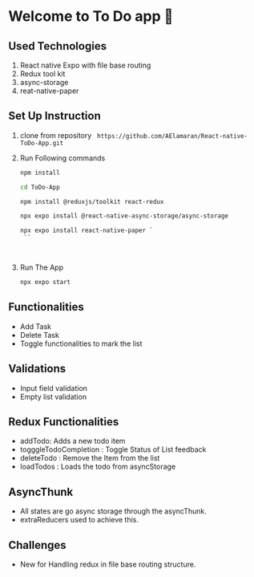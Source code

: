 # Welcome to To Do  app 👋

## Used Technologies
1. React native Expo with file base routing
2. Redux tool kit
3. async-storage
4. reat-native-paper

## Set Up Instruction
1. clone from repository
  `` https://github.com/AElamaran/React-native-ToDo-App.git``
2. Run Following commands
   ```sh
   npm install
   ```
   ```sh
   cd ToDo-App
   ```
    ```sh
    npm install @reduxjs/toolkit react-redux
   ```
   ```sh
   npx expo install @react-native-async-storage/async-storage
   ```
   ```sh
   npx expo install react-native-paper `
    ``




4. Run The App

   ```sh
   npx expo start                               
   ```

## Functionalities
 * Add Task
 * Delete Task
 * Toggle functionalities to mark the list

 ## Validations
 * Input field validation
 * Empty list validation
 
 ## Redux Functionalities
 * addTodo: Adds a new todo item 
 * togggleTodoCompletion : Toggle Status of List feedback
 * deleteTodo : Remove the Item from the list
 * loadTodos : Loads the todo from asyncStorage

 ## AsyncThunk
 * All states are go async storage through the asyncThunk. 
 * extraReducers used to achieve this.

 ## Challenges
 * New for Handling redux in file base routing structure.

 



